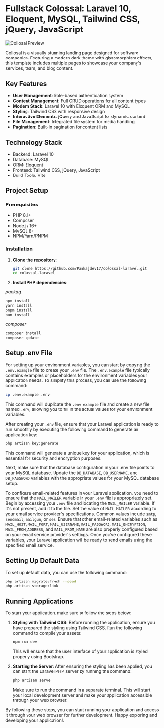 # Fullstack Colossal: Laravel 10, Eloquent, MySQL, Tailwind CSS, jQuery, JavaScript

![Collosal Preview](preview.jpg)

Collosal is a visually stunning landing page designed for software companies. Featuring a modern dark theme with glassmorphism effects, this template includes multiple pages to showcase your company's services, team, and blog content.

## Key Features

- **User Management**: Role-based authentication system
- **Content Management**: Full CRUD operations for all content types
- **Modern Stack**: Laravel 10 with Eloquent ORM and MySQL
- **Styling**: Tailwind CSS with responsive design
- **Interactive Elements**: jQuery and JavaScript for dynamic content
- **File Management**: Integrated file system for media handling
- **Pagination**: Built-in pagination for content lists

## Technology Stack

- Backend: Laravel 10
- Database: MySQL
- ORM: Eloquent
- Frontend: Tailwind CSS, jQuery, JavaScript
- Build Tools: Vite

## Project Setup

### Prerequisites

- PHP 8.1+
- Composer
- Node.js 16+
- MySQL 8+
- NPM/Yarn/PNPM

### Installation

1. **Clone the repository**:
   ```bash
   git clone https://github.com/Pankajdev17/colossal-laravel.git
   cd colossal-laravel

2. **Install PHP dependencies**:

*packag*
```bash
npm install
yarn install
pnpm install
bun install
```

*composer*
```bash
composer install
composer update
```

## Setup .env File
For setting up your environment variables, you can start by copying the `.env.example` file to create your `.env` file. The `.env.example` file typically contains examples or placeholders for the environment variables your application needs. To simplify this process, you can use the following command:
```bash
cp .env.example .env
```
This command will duplicate the `.env.example` file and create a new file named `.env`, allowing you to fill in the actual values for your environment variables.

After creating your `.env` file, ensure that your Laravel application is ready to run smoothly by executing the following command to generate an application key:
```bash
php artisan key:generate
```
This command will generate a unique key for your application, which is essential for security and encryption purposes.

Next, make sure that the database configuration in your .env file points to your MySQL database. Update the `DB_DATABASE`, `DB_USERNAME`, and `DB_PASSWORD` variables with the appropriate values for your MySQL database setup.


To configure email-related features in your Laravel application, you need to ensure that the `MAIL_MAILER` variable in your `.env` file is appropriately set. Begin by accessing your `.env` file and locating the `MAIL_MAILER` variable. If it's not present, add it to the file. Set the value of `MAIL_MAILER` according to your email service provider's specifications. Common values include `smtp`, `sendmail`, `mailgun`, or `ses`. Ensure that other email-related variables such as `MAIL_HOST`, `MAIL_PORT`, `MAIL_USERNAME`, `MAIL_PASSWORD`, `MAIL_ENCRYPTION`, `MAIL_FROM_ADDRESS`, and `MAIL_FROM_NAME` are also properly configured based on your email service provider's settings. Once you've configured these variables, your Laravel application will be ready to send emails using the specified email service.

## Setting Up Default Data

To set up default data, you can use the following command:
```bash
php artisan migrate:fresh --seed
php artisan storage:link
```

## Running Applications

To start your application, make sure to follow the steps below:

1. **Styling with Tailwind CSS**: Before running the application, ensure you have prepared the styling using Tailwind CSS. Run the following command to compile your assets:
   ```bash
   npm run dev
   ```
   This will ensure that the user interface of your application is styled properly using Bootstrap.
   
2. **Starting the Server**: After ensuring the styling has been applied, you can start the Laravel PHP server by running the command:
   ```bash
   php artisan serve
   ```
   Make sure to run the command in a separate terminal. This will start your local development server and make your application accessible through your web browser.

By following these steps, you can start running your application and access it through your web browser for further development. Happy exploring and developing your application!.
